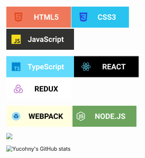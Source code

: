 ![](https://raw.githubusercontent.com/Yucohny/image-from-yucohny/main/img/html5.svg)![](https://raw.githubusercontent.com/Yucohny/image-from-yucohny/main/img/css3.svg)![](https://raw.githubusercontent.com/Yucohny/image-from-yucohny/main/img/js.svg)

![](https://raw.githubusercontent.com/Yucohny/image-from-yucohny/main/img/ts.svg)![](https://raw.githubusercontent.com/Yucohny/image-from-yucohny/main/img/react.svg)![](https://raw.githubusercontent.com/Yucohny/image-from-yucohny/main/img/redux.svg)

![](https://raw.githubusercontent.com/Yucohny/image-from-yucohny/main/img/webpack.svg)![](https://raw.githubusercontent.com/Yucohny/image-from-yucohny/main/img/nodejs.svg)



![](https://github-readme-stats.vercel.app/api/top-langs/?username=yucohny&hide_title=true&hide_border=true&layout=compact&langs_count=6&text_color=000&icon_color=fff&bg_color=0,52fa5a,4dfcff,c64dff&theme=graywhite)

![Yucohny's GitHub stats](https://github-readme-stats.vercel.app/api?username=yucohny&hide_title=true&hide_border=true&show_icons=trueline_height=21&text_color=000&icon_color=000&bg_color=0,ea6161,ffc64d,fffc4d,52fa5a&theme=graywhite)

